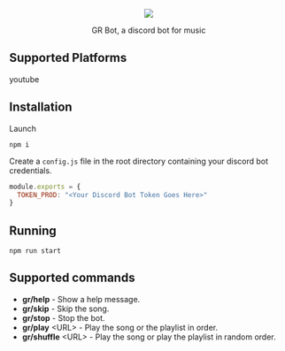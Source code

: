 <p align="center">
  <img src="https://i.imgur.com/CVoMXzm.png">
  <p align="center">GR Bot, a discord bot for music</p>
</p>

## Supported Platforms

youtube

## Installation

Launch

`npm i`

Create a `config.js` file in the root directory containing your discord bot credentials.

```js
module.exports = {
  TOKEN_PROD: "<Your Discord Bot Token Goes Here>"
}
```

## Running

`npm run start`

## Supported commands

- **gr/help** - Show a help message.
- **gr/skip** - Skip the song.
- **gr/stop** - Stop the bot.
- **gr/play** \<URL\> - Play the song or the playlist in order.
- **gr/shuffle** \<URL\> - Play the song or play the playlist in random order.
